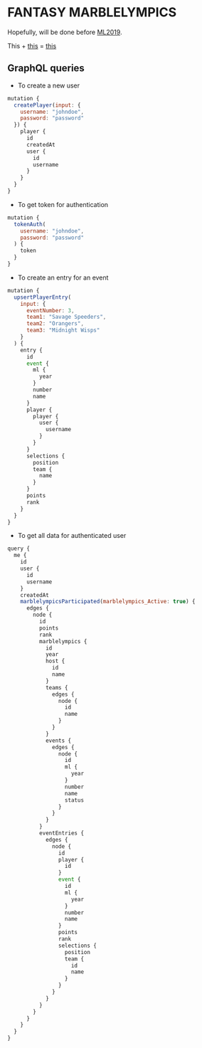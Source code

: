 # FANTASY MARBLELYMPICS

Hopefully, will be done before [ML2019](https://www.youtube.com/playlist?list=PLSmWeUDtr9fDKXL0UDaCEFxkb9fbQEOZH).

This + [this](https://github.com/AlexMathew/fml-ui) = [this](https://onedrive.live.com/?cid=f23d126a9f095242&id=F23D126A9F095242%212770&ithint=video,mp4&authkey=!AHMvhbkj8PZN6kc)

## GraphQL queries

- To create a new user

```javascript
mutation {
  createPlayer(input: {
    username: "johndoe",
    password: "password"
  }) {
    player {
      id
      createdAt
      user {
        id
        username
      }
    }
  }
}
```

- To get token for authentication

```javascript
mutation {
  tokenAuth(
    username: "johndoe",
    password: "password"
  ) {
    token
  }
}
```

- To create an entry for an event

```javascript
mutation {
  upsertPlayerEntry(
    input: {
      eventNumber: 3,
      team1: "Savage Speeders",
      team2: "Orangers",
      team3: "Midnight Wisps"
    }
  ) {
    entry {
      id
      event {
        ml {
          year
        }
        number
        name
      }
      player {
        player {
          user {
            username
          }
        }
      }
      selections {
        position
        team {
          name
        }
      }
      points
      rank
    }
  }
}
```

- To get all data for authenticated user

```javascript
query {
  me {
    id
    user {
      id
      username
    }
    createdAt
    marblelympicsParticipated(marblelympics_Active: true) {
      edges {
        node {
          id
          points
          rank
          marblelympics {
            id
            year
            host {
              id
              name
            }
            teams {
              edges {
                node {
                  id
                  name
                }
              }
            }
            events {
              edges {
                node {
                  id
                  ml {
                    year
                  }
                  number
                  name
                  status
                }
              }
            }
          }
          eventEntries {
            edges {
              node {
                id
                player {
                  id
                }
                event {
                  id
                  ml {
                    year
                  }
                  number
                  name
                }
                points
                rank
                selections {
                  position
                  team {
                    id
                    name
                  }
                }
              }
            }
          }
        }
      }
    }
  }
}
```
